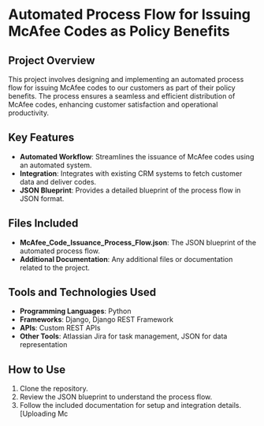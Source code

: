 # Automated Process Flow for Issuing McAfee Codes as Policy Benefits

## Project Overview
This project involves designing and implementing an automated process flow for issuing McAfee codes to our customers as part of their policy benefits. The process ensures a seamless and efficient distribution of McAfee codes, enhancing customer satisfaction and operational productivity.

## Key Features
- **Automated Workflow**: Streamlines the issuance of McAfee codes using an automated system.
- **Integration**: Integrates with existing CRM systems to fetch customer data and deliver codes.
- **JSON Blueprint**: Provides a detailed blueprint of the process flow in JSON format.

## Files Included
- **McAfee_Code_Issuance_Process_Flow.json**: The JSON blueprint of the automated process flow.
- **Additional Documentation**: Any additional files or documentation related to the project.

## Tools and Technologies Used
- **Programming Languages**: Python
- **Frameworks**: Django, Django REST Framework
- **APIs**: Custom REST APIs
- **Other Tools**: Atlassian Jira for task management, JSON for data representation

## How to Use
1. Clone the repository.
2. Review the JSON blueprint to understand the process flow.
3. Follow the included documentation for setup and integration details.[Uploading Mc

